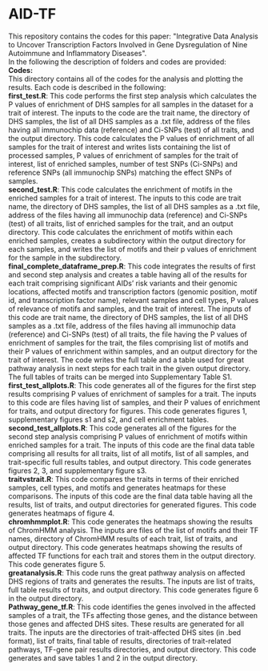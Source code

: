# AID-TF
This repository contains the codes for this paper:
"Integrative Data Analysis to Uncover Transcription Factors Involved in Gene Dysregulation of Nine Autoimmune and Inflammatory Diseases".<br>
In the following the description of folders and codes are provided:<br>
**Codes:**<br>
This directory contains all of the codes for the analysis and plotting the results. Each code is described in the following:<br>
**first_test.R**: This code performs the first step analysis which calculates the P values of enrichment of DHS samples for all samples in the dataset for a trait of interest. The inputs to the code are the trait name, the directory of DHS samples, the list of all DHS samples as a .txt file, address of the files having all immunochip data (reference) and Ci-SNPs (test) of all traits, and the output directory. This code calculates the P values of enrichment of all samples for the trait of interest and writes lists containing the list of processed samples, P values of enrichment of samples for the trait of interest, list of enriched samples, number of test SNPs (Ci-SNPs) and reference SNPs (all immunochip SNPs) matching the effect SNPs of samples. <br>
**second_test.R**: This code calculates the enrichment of motifs in the enriched samples for a trait of interest. The inputs to this code are trait name, the directory of DHS samples, the list of all DHS samples as a .txt file, address of the files having all immunochip data (reference) and Ci-SNPs (test) of all traits, list of enriched samples for the trait, and an output directory. This code calculates the enrichment of motifs within each enriched samples, creates a subdirectory within the output directory for each samples, and writes the list of motifs and their p values of enrichment for the sample in the subdirectory. <br>
**final_complete_dataframe_prep.R**: This code integrates the results of first and second step analysis and creates a table having all of the results for each trait comprising significant AIDs’ risk variants and their genomic locations, affected motifs and transcription factors (genomic position, motif id, and transcription factor name), relevant samples and cell types, P values of relevance of motifs and samples, and the trait of interest. The inputs of this code are trait name, the directory of DHS samples, the list of all DHS samples as a .txt file, address of the files having all immunochip data (reference) and Ci-SNPs (test) of all traits, the file having the P values of enrichment of samples for the trait, the files comprising list of motifs and their P values of enrichment within samples, and an output directory for the trait of interest. The code writes the full table and a table used for great pathway analysis in next steps for each trait in the given output directory. The full tables of traits can be merged into Supplementary Table S1.<br>
**first_test_allplots.R**: This code generates all of the figures for the first step results comprising P values of enrichment of samples for a trait. The inputs to this code are files having list of samples, and their P values of enrichment for traits, and output directory for figures. This code generates figures 1, supplementary figures s1 and s2, and cell enrichment tables. <br>
**second_test_allplots.R**: This code generates all of the figures for the second step analysis comprising P values of enrichment of motifs within enriched samples for a trait. The inputs of this code are the final data table comprising all results for all traits, list of all motifs, list of all samples, and trait-specific full results tables, and output directory. This code generates figures 2, 3, and supplementary figure s3. <br>
**traitvstrait.R**: This code compares the traits in terms of their enriched samples, cell types, and motifs and generates heatmaps for these comparisons. The inputs of this code are the final data table having all the results, list of traits, and output directories for generated figures. This code generates heatmaps of figure 4. <br>
**chromhmmplot.R**: This code generates the heatmaps showing the results of ChromHMM analysis. The inputs are files of the list of motifs and their TF names, directory of ChromHMM results of each trait, list of traits, and output directory. This code generates heatmaps showing the results of affected TF functions for each trait and stores them in the output directory. This code generates figure 5. <br>
**greatanalysis.R**: This code runs the great pathway analysis on affected DHS regions of traits and generates the results. The inputs are list of traits, full table results of traits, and output directory. This code generates figure 6 in the output directory.<br>
**Pathway_gene_tf.R**: This code identifies the genes involved in the affected samples of a trait, the TFs affecting those genes, and the distance between those genes and affected DHS sites. These results are generated for all traits. The inputs are the directories of trait-affected DHS sites (in .bed format), list of traits, final table of results, directories of trait-related pathways, TF-gene pair results directories, and output directory. This code generates and save tables 1 and 2 in the output directory. 
